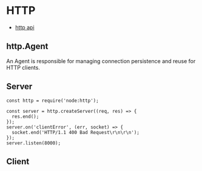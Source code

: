 # HTTP
- [http api](https://nodejs.org/api/http.html)

## http.Agent
An Agent is responsible for managing connection persistence and reuse for HTTP clients. 


## Server
```
const http = require('node:http');

const server = http.createServer((req, res) => {
  res.end();
});
server.on('clientError', (err, socket) => {
  socket.end('HTTP/1.1 400 Bad Request\r\n\r\n');
});
server.listen(8000);
```

## Client
```

```
